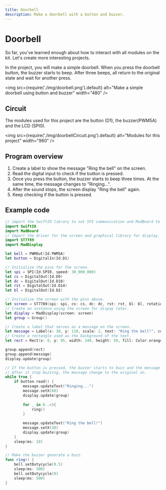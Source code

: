 ```yaml
---
title: Doorbell
description: Make a doorbell with a button and buzzer.
---
```


# Doorbell

So far, you've learned enough about how to interact with all modules on the kit. Let's create more interesting projects.

In the project, you will make a simple doorbell. When you press the doorbell button, the buzzer starts to beep. After three beeps, all return to the original state and wait for another press.

<img
  src={require('./img/doorbell.png').default}
  alt="Make a simple doorbell using button and buzzer" width="480"
/>

## Circuit

The modules used for this project are the button (D1), the buzzer(PWM5A) and the LCD (SPI0).

<img
  src={require('./img/doorbellCircuit.png').default}
  alt="Modules for this project" width="960"
/>


## Program overview

1. Create a label to show the message "Ring the bell" on the screen.
2. Read the digital input to check if the button is pressed.
3. Once you press the button, the buzzer starts to beep three times. At the same time, the message changes to "Ringing...".
4. After the sound stops, the screen display "Ring the bell" again.
5. Keep checking if the button is pressed.


## Example code 

```swift
// import the SwiftIO library to set SPI communication and MadBoard to use pin id.
import SwiftIO
import MadBoard
// Import the driver for the screen and graphical library for display.
import ST7789
import MadDisplay

let bell = PWMOut(Id.PWM5A)
let button = DigitalIn(Id.D1)

// Initialize the pins for the screen.
let spi = SPI(Id.SPI0, speed: 30_000_000)
let cs = DigitalOut(Id.D9)
let dc = DigitalOut(Id.D10)
let rst = DigitalOut(Id.D14)
let bl = DigitalOut(Id.D2)

// Initialize the screen with the pins above.
let screen = ST7789(spi: spi, cs: cs, dc: dc, rst: rst, bl: bl, rotation: .angle90)
// Create an instance using the screen for dispay later.
let display = MadDisplay(screen: screen)
let group = Group()

// Create a label that serves as a message on the screen.
let message = Label(x: 30, y: 110, scale: 2, text: "Ring the bell!", color: Color.white)
// Create a rectangle used as the background of the text.
let rect = Rect(x: 0, y: 95, width: 240, height: 50, fill: Color.orange)

group.append(rect)
group.append(message)
display.update(group)

// If the button is pressed, the buzzer starts to buzz and the message changes.
// After it stop buzzing, the message change to the original on.
while true {
    if button.read() {
        message.updateText("Ringing...")
        message.setX(60)
        display.update(group)
        
        for _ in 0..<3{
            ring()
        }
        
        message.updateText("Ring the bell!")
        message.setX(30)
        display.update(group)
    }
    sleep(ms: 10)
}

// Make the buzzer generate a buzz.
func ring() {
    bell.setDutycycle(0.5)
    sleep(ms: 500)
    bell.setDutycycle(0)
    sleep(ms: 500)
}
```

